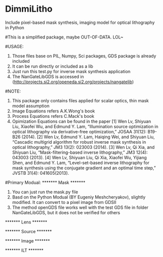 # DimmiLitho
Include pixel-based mask synthesis, imaging model for optical lithography in Python

#This is a simplified package, maybe OUT-OF-DATA. LOL~

#USAGE:
1. Those files base on PIL, Numpy, Sci packages, GDS package is already included
2. It can be run directly or included as a lib
3. Just run this test.py for inverse mask synthesis application
3. The NanGateLibGDS is accessed in (http://projects.si2.org/openeda.si2.org/projects/nangatelib)

#NOTE:
1. This package only contains files applied for scalar optics, thin mask model assumption
2. Image Equations refers A.K.Wong's book
3. Process Equations refers C.Mack's book
4. Opimization Equations can be found in the paper 
   [1] Wen Lv, Shiyuan Liu, Xiaofei Wu, and Edmund Y. Lam, “Illumination source 
   optimization in optical lithography via derivative-free optimization,” JOSAA 31(12): B19-B26 (2014). 
   [2] Wen Lv, Edmund Y. Lam, Haiqing Wei, and Shiyuan Liu, “Cascadic multigrid algorithm for robust inverse mask synthesis in optical lithography,” JM3 13(2): 023003 (2014).
   [3] Wen Lv, Qi Xia, and Shiyuan Liu, “Mask-filtering-based inverse lithography,” JM3 12(4): 043003 (2013).
   [4] Wen Lv, Shiyuan Liu, Qi Xia, Xiaofei Wu, Yijiang Shen, and Edmund Y. Lam, “Level-set-based inverse lithography for mask synthesis using the conjugate gradient and an optimal time step,” JVSTB 31(4): 041605(2013).


#Primary Modual:
******* Mask *******
1. You can just run the mask.py file
2. Basd on the Python Modual (BY Eugeniy Meshcheryakov), slightly modified. It can 
   convert to a pixel image from GDSII
3. The method openGDS file works well with the test GDS file in folder NanGateLibGDS,
   but it does not be verified for others

******* Lens *******


******* Source *******


******* Image *******


******* ILT *******



